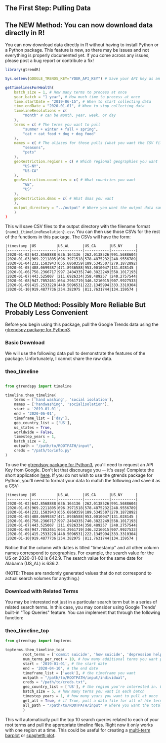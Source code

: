
## The First Step: Pulling Data

## The NEW Method: You can now download data directly in R!

You can now download data directly in R without having to install Python or a Python package. This feature is new, so there may be issues and not everything is properly documented yet. If you come across any issues, please post a bug report or contribute a fix!

```r
library(gtrendR)

Sys.setenv(GOOGLE_TRENDS_KEY="YOUR_API_KEY") # Save your API key as an environment variable

getTimelinesForHealth(
    batch_size = 1, # How many terms to process at once
    year_batch = "1 year", # How much time to process at once
    time.startDate = "2019-06-15", # When to start collecting data
    time.endDate = "2020-01-01", # When to stop collecting data
    timelineResolutions = c(
        "month" # can be month, year, week, or day
    ),
    terms = c( # The terms you want to pull
        "summer + winter + fall + spring", 
        "cat + cat food + dog + dog food"
    ),
    names = c( # The aliases for those pulls (what you want the CSV files to be named)
        "seasons",
        "pets"
    ),
    geoRestriction.regions = c( # Which regional geographies you want
        "US-NY", 
        "US-CA"
    ),
    geoRestriction.countries = c( # What countries you want
        "GB",
        "US"
    ),
    geoRestriction.dmas = c( # What dmas you want
    ),
    output_directory = "../output" # Where you want the output data saved
    )
)

```

This will save CSV files to the output directory with the filename format `{name}_{timelineResolution}.csv`. You can then use those CSVs for the rest of the functions in this package. The CSVs will have the form:

```
|timestamp |US         |US_AL      |US_CA      |US_NY      |
|----------|-----------|-----------|-----------|-----------|
|2020-01-02|642.8568888|636.164136 |262.0138526|991.5688604|
|2020-01-03|969.2211805|696.3971518|578.4875232|248.9556789|
|2020-01-04|232.1583943|655.6860359|189.5345507|279.1872892|
|2020-01-05|488.0699387|471.8936588|953.0010047|131.028145 |
|2020-01-06|758.2366717|997.2484335|740.3822249|558.1017193|
|2020-01-07|443.525007 |211.6926334|358.489257 |240.2757544|
|2020-01-08|947.7052461|664.2961719|346.3216015|907.9927533|
|2020-01-09|415.2533228|448.5096531|222.1345994|333.3310304|
|2020-01-10|919.4877736|254.382975 |811.7631744|134.159574 |
```



## The OLD Method: Possibly More Reliable But Probably Less Convenient

Before you begin using this package, pull the Google Trends data using the [gtrendspy package for Python3](https://www.github.com/tlcaputi/gtrendspy).

### Basic Download
We will use the following data pull to demonstrate the features of the package. Unfortunately, I cannot share the raw data.

### theo_timeline
```python

from gtrendspy import timeline

timeline.theo_timeline(
    terms = ['hand washing', 'social isolation'],
    names = ['handwashing', 'socialisolation'],
    start = '2019-01-01',
    end = '2020-06-01',
    timeframe_list = ['day'],
    geo_country_list = ['US'],
    us_states = True,
    worldwide = False,
    timestep_years = 1,
    batch_size = 2,
    outpath = "/path/to/ROOTPATH/input",
    creds = "/path/to/info.py"
)
```

To use the [gtrendspy package for Python3](https://www.github.com/tlcaputi/gtrendspy), you'll need to request an API Key from Google. Don't let that discourage you -- it's easy! Complete the short application [here](https://docs.google.com/forms/d/e/1FAIpQLSenHdGiGl1YF-7rVDDmmulN8R-ra9MnGLLs7gIIaAX9VHPdPg/viewform). If you do not wish to use the gtrends package for Python, you'll need to format your data to match the following and save it as a CSV:

```
|timestamp |US         |US_AL      |US_CA      |US_NY      |
|----------|-----------|-----------|-----------|-----------|
|2020-01-02|642.8568888|636.164136 |262.0138526|991.5688604|
|2020-01-03|969.2211805|696.3971518|578.4875232|248.9556789|
|2020-01-04|232.1583943|655.6860359|189.5345507|279.1872892|
|2020-01-05|488.0699387|471.8936588|953.0010047|131.028145 |
|2020-01-06|758.2366717|997.2484335|740.3822249|558.1017193|
|2020-01-07|443.525007 |211.6926334|358.489257 |240.2757544|
|2020-01-08|947.7052461|664.2961719|346.3216015|907.9927533|
|2020-01-09|415.2533228|448.5096531|222.1345994|333.3310304|
|2020-01-10|919.4877736|254.382975 |811.7631744|134.159574 |
```

Notice that the column with dates is titled "timestamp" and all other column names correspond to geographies. For example, the search value for the US on 2020-01-02 is 642.9. The search value for the same date for Alabama (US_AL) is 636.2.

(NOTE: These are randomly generated values that do not correspond to actual search volumes for anything.)

### Download with Related Terms

You may be interested not just in a particular search term but in a series of related search terms. In this case, you may consider using Google Trends' built-in "Top Queries" feature. You can implement that through the following function:

### theo_timeline_top
```python
from gtrendspy import topterms

topterms.theo_timeline_top(
        root_terms = ['commit suicide', 'how suicide', 'depression help', 'suicide help'], # a list of the root terms you're interested in
        num_terms_per_root = 10, # how many additional terms you want per root term
        start = '2019-01-01', # the start date
        end = '2020-04-10', # the end date
        timeframe_list = ['week'], # the timeframe you want
        outpath = "/path/to/ROOTPATH/input/individual",
        creds = "/path/to/creds.txt",
        geo_country_list = ['US'], # the region you're interested in. ONLY CHOOSE 1 or None
        batch_size = 5, # how many terms you want in each batch
        timestep_years = 1, # how many years you want to pull at once
        get_all = True, # if True, pull a data file for all of hte terms together
        all_path = "/path/to/ROOTPATH/input" # where you want the total file
        )

```

This will automatically pull the top 10 search queries related to each of your root terms and pull the appropriate timeline files. Right now it only works with one region at a time. This could be useful for creating a [multi-term barplot](/latest/en/arima-multi-terms/#multiterm_barplot) or [spaghetti plot](/latest/en/arima-multi-terms/#multiterm_spaghetti).
